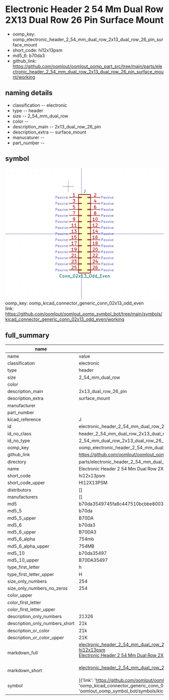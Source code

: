 # Electronic Header 2 54 Mm Dual Row 2X13 Dual Row 26 Pin Surface Mount

  
* oomp_key: oomp_electronic_header_2_54_mm_dual_row_2x13_dual_row_26_pin_surface_mount 
* short_code: hi12x13psm
* md5_6: b70da3  
* github_link: https://github.com/oomlout/oomlout_oomp_part_src/tree/main/parts/electronic_header_2_54_mm_dual_row_2x13_dual_row_26_pin_surface_mount/working  
## naming details
* classification -- electronic
* type -- header
* size -- 2_54_mm_dual_row
* color -- 
* description_main -- 2x13_dual_row_26_pin
* description_extra -- surface_mount
* manucaturer -- 
* part_number -- 



## symbol

![](symbol/0/working/working_600.png)  
oomp_key: oomp_kicad_connector_generic_conn_02x13_odd_even  
link: https://github.com/oomlout/oomlout_oomp_symbol_bot/tree/main/symbols/kicad_connector_generic_conn_02x13_odd_even/working  


## full_summary
| name | value | 
| --- | --- | 
| name | value | 
| classification | electronic | 
| type | header | 
| size | 2_54_mm_dual_row | 
| color |  | 
| description_main | 2x13_dual_row_26_pin | 
| description_extra | surface_mount | 
| manufacturer |  | 
| part_number |  | 
| kicad_reference | J | 
| id | electronic_header_2_54_mm_dual_row_2x13_dual_row_26_pin_surface_mount | 
| id_no_class | header_2_54_mm_dual_row_2x13_dual_row_26_pin_surface_mount | 
| id_no_type | 2_54_mm_dual_row_2x13_dual_row_26_pin_surface_mount | 
| oomp_key | oomp_electronic_header_2_54_mm_dual_row_2x13_dual_row_26_pin_surface_mount | 
| github_link | https://github.com/oomlout/oomlout_oomp_part_src/tree/main/parts/electronic_header_2_54_mm_dual_row_2x13_dual_row_26_pin_surface_mount/working | 
| directory | parts/electronic_header_2_54_mm_dual_row_2x13_dual_row_26_pin_surface_mount | 
| name | Electronic Header 2 54 Mm Dual Row 2X13 Dual Row 26 Pin Surface Mount | 
| short_code | hi12x13psm | 
| short_code_upper | HI12X13PSM | 
| distributors | [] | 
| manufacturers | [] | 
| md5 | b70da3549745fa8c447510bcbbe8003b | 
| md5_5 | b70da | 
| md5_5_upper | B70DA | 
| md5_6 | b70da3 | 
| md5_6_upper | B70DA3 | 
| md5_6_alpha | 754mb | 
| md5_6_alpha_upper | 754MB | 
| md5_10 | b70da35497 | 
| md5_10_upper | B70DA35497 | 
| type_first_letter | h | 
| type_first_letter_upper | H | 
| size_only_numbers | 254 | 
| size_only_numbers_no_zeros | 254 | 
| color_upper |  | 
| color_first_letter |  | 
| color_first_letter_upper |  | 
| description_only_numbers | 21326 | 
| description_only_numbers_short | 21k | 
| description_or_color | 21k | 
| description_or_color_upper | 21K | 
| markdown_full | [electronic_header_2_54_mm_dual_row_2x13_dual_row_26_pin_surface_mount](https://github.com/oomlout/oomlout_oomp_part_src/tree/main/parts/electronic_header_2_54_mm_dual_row_2x13_dual_row_26_pin_surface_mount/working)<br>[hi12x13psm](https://github.com/oomlout/oomlout_oomp_part_src/tree/main/parts/electronic_header_2_54_mm_dual_row_2x13_dual_row_26_pin_surface_mount/working)<br>[Electronic Header 2 54 Mm Dual Row 2X13 Dual Row 26 Pin Surface Mount](https://github.com/oomlout/oomlout_oomp_part_src/tree/main/parts/electronic_header_2_54_mm_dual_row_2x13_dual_row_26_pin_surface_mount/working)<br><br> | 
| markdown_short | [electronic_header_2_54_mm_dual_row_2x13_dual_row_26_pin_surface_mount](https://github.com/oomlout/oomlout_oomp_part_src/tree/main/parts/electronic_header_2_54_mm_dual_row_2x13_dual_row_26_pin_surface_mount/working)<br><br> | 
| symbol | [{'link': 'https://github.com/oomlout/oomlout_oomp_symbol_bot/tree/main/symbols/kicad_connector_generic_conn_02x13_odd_even', 'oomp_key': 'oomp_kicad_connector_generic_conn_02x13_odd_even', 'directory': 'oomlout_oomp_symbol_bot/symbols/kicad_connector_generic_conn_02x13_odd_even//working/working.kicad_sym'}] | 
